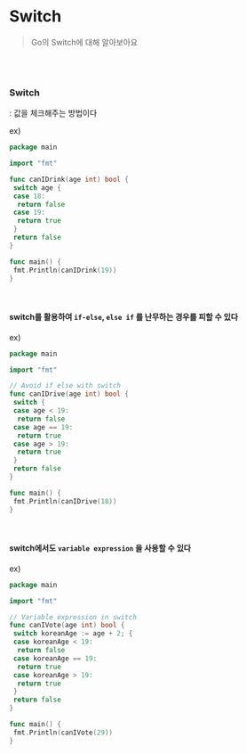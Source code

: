 # Switch

> Go의 Switch에 대해 알아보아요

<br>

<br>

### Switch

: 값을 체크해주는 방법이다

ex)

```go
package main

import "fmt"

func canIDrink(age int) bool {
 switch age {
 case 18:
  return false
 case 19:
  return true
 }
 return false
}

func main() {
 fmt.Println(canIDrink(19))
}
```

<br>

#### switch를 활용하여 `if-else`, `else if` 를 난무하는 경우를 피할 수 있다

ex)

```go
package main

import "fmt"

// Avoid if else with switch
func canIDrive(age int) bool {
 switch {
 case age < 19:
  return false
 case age == 19:
  return true
 case age > 19:
  return true
 }
 return false
}

func main() {
 fmt.Println(canIDrive(18))
}
```

<br>

#### switch에서도 `variable expression` 을 사용할 수 있다

ex)

```go
package main

import "fmt"

// Variable expression in switch
func canIVote(age int) bool {
 switch koreanAge := age + 2; {
 case koreanAge < 19:
  return false
 case koreanAge == 19:
  return true
 case koreanAge > 19:
  return true
 }
 return false
}

func main() {
 fmt.Println(canIVote(29))
}
```
